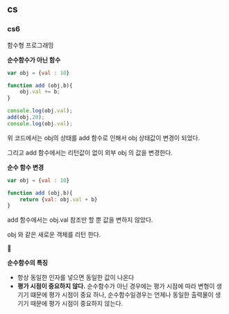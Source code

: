 ## cs

### cs6

함수형 프로그래밍



**순수함수가 아닌 함수**

```javascript
var obj = {val : 10}

function add (obj,b){
	obj.val += b;	
}

console.log(obj.val);
add(obj,20);
console.log(obj.val);
```

위 코드에서는 obj의 상태를 add  함수로 인해서 obj 상태값이 변경이 되었다.

그리고 add 함수에서는 리턴값이 없이 외부 obj 의 값을 변경한다.



**순수 함수 변경**

```javascript
var obj = {val : 10}

function add (obj,b){
	return {val: obj.val + b}
}

```

add 함수에서는 obj.val 참조만 할 뿐 값을 변하지 않았다.

obj 와 같은 새로운 객체를 리턴 한다.



**순수함수의 특징**

- 항상 동일한 인자를 넣으면 동일한 값이 나온다
- **평가 시점이 중요하지 않다.**
   순수함수가 아닌 경우에는 평가 시점에 따라 변형이 생기기 떄문에 평가 시점이 중요 하나, 순수함수일경우는 언제나 동일한 출력물이 생기기 때문에 평가 시점이 중요하지 않는다.